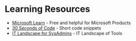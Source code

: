 Learning Resources
===============================================================================

* [Microsoft Learn](https://learn.microsoft.com) - Free and helpful for Microsoft Products
* [30 Seconds of Code](https://www.30secondsofcode.org/) - Short code snippets
* [IT Landscape for SysAdmins](http://awesomeaws.cloud/) - IT Landscape of Tools
